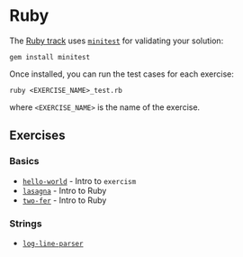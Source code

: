 # Ruby

The [Ruby track][ruby-track-on-exercism] uses [`minitest`][intro-to-tdd] for validating your solution:

    gem install minitest

Once installed, you can run the test cases for each exercise:

    ruby <EXERCISE_NAME>_test.rb

where `<EXERCISE_NAME>` is the name of the exercise.

## Exercises

### Basics

* [`hello-world`](hello-world/) - Intro to `exercism`
* [`lasagna`](lasagna/) - Intro to Ruby
* [`two-fer`](two-fer/) - Intro to Ruby

### Strings

* [`log-line-parser`](log-line-parser/)

[ruby-track-on-exercism]: https://exercism.org/tracks/ruby
[intro-to-tdd]: http://tutorials.jumpstartlab.com/topics/testing/intro-to-tdd.html

